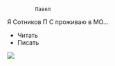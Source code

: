              Павел  
Я Сотников П С проживаю в МО...

* Читать
* Писать

![](https://go.mail.ru/search_images?fr=ffpult&frm=main&q=%D0%BF%D0%B0%D1%88%D0%B0%2B%D0%BA%D0%B0%D1%80%D1%82%D0%B8%D0%BD%D0%BA%D0%B0&gp=900201#urlhash=8470878472200787949)
